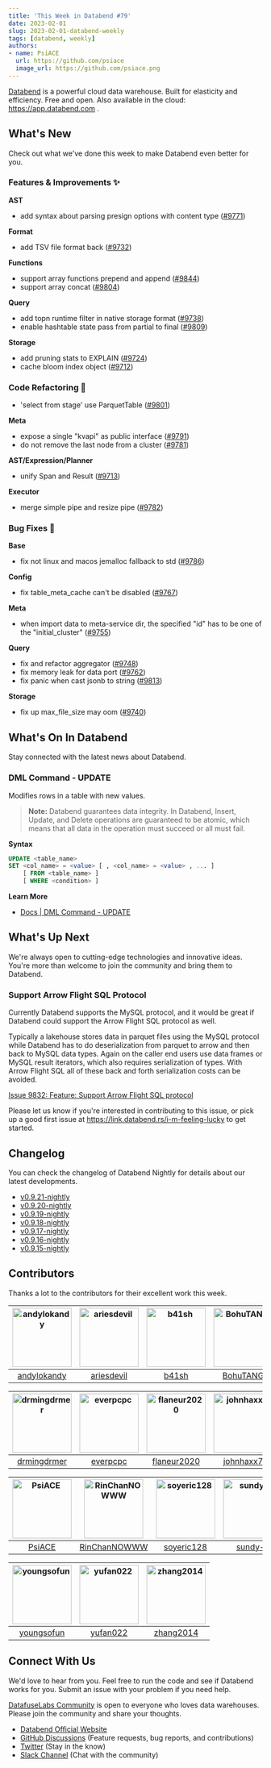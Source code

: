 ```yaml
---
title: 'This Week in Databend #79'
date: 2023-02-01
slug: 2023-02-01-databend-weekly
tags: [databend, weekly]
authors:
- name: PsiACE
  url: https://github.com/psiace
  image_url: https://github.com/psiace.png
---
```


[Databend](https://github.com/datafuselabs/databend) is a powerful cloud data warehouse. Built for elasticity and efficiency. Free and open. Also available in the cloud: <https://app.databend.com> .

## What's New

Check out what we've done this week to make Databend even better for you.

### Features & Improvements :sparkles:

**AST**

- add syntax about parsing presign options with content type ([#9771](https://github.com/datafuselabs/databend/pull/9771))

**Format**

- add TSV file format back ([#9732](https://github.com/datafuselabs/databend/pull/9732))

**Functions**

- support array functions prepend and append ([#9844](https://github.com/datafuselabs/databend/pull/9844))
- support array concat ([#9804](https://github.com/datafuselabs/databend/pull/9804))

**Query**

- add topn runtime filter in native storage format ([#9738](https://github.com/datafuselabs/databend/pull/9738))
- enable hashtable state pass from partial to final ([#9809](https://github.com/datafuselabs/databend/pull/9809))

**Storage**

- add pruning stats to EXPLAIN ([#9724](https://github.com/datafuselabs/databend/pull/9724))
- cache bloom index object ([#9712](https://github.com/datafuselabs/databend/pull/9712))

### Code Refactoring :tada:

- 'select from stage' use ParquetTable ([#9801](https://github.com/datafuselabs/databend/pull/9801))

**Meta**

- expose a single "kvapi" as public interface ([#9791](https://github.com/datafuselabs/databend/pull/9791))
- do not remove the last node from a cluster ([#9781](https://github.com/datafuselabs/databend/pull/9781))

**AST/Expression/Planner**

- unify Span and Result ([#9713](https://github.com/datafuselabs/databend/pull/9713))

**Executor**

- merge simple pipe and resize pipe ([#9782](https://github.com/datafuselabs/databend/pull/9782))

### Bug Fixes :wrench:

**Base**

- fix not linux and macos jemalloc fallback to std ([#9786](https://github.com/datafuselabs/databend/pull/9786))

**Config**

- fix table_meta_cache can't be disabled ([#9767](https://github.com/datafuselabs/databend/pull/9767))

**Meta**

- when import data to meta-service dir, the specified "id" has to be one of the "initial_cluster" ([#9755](https://github.com/datafuselabs/databend/pull/9755))

**Query**

- fix and refactor aggregator ([#9748](https://github.com/datafuselabs/databend/pull/9748))
- fix memory leak for data port ([#9762](https://github.com/datafuselabs/databend/pull/9762))
- fix panic when cast jsonb to string ([#9813](https://github.com/datafuselabs/databend/pull/9813))

**Storage**

- fix up max_file_size may oom ([#9740](https://github.com/datafuselabs/databend/pull/9740))

## What's On In Databend

Stay connected with the latest news about Databend.

### DML Command - UPDATE

Modifies rows in a table with new values.

> **Note:** Databend guarantees data integrity. In Databend, Insert, Update, and Delete operations are guaranteed to be atomic, which means that all data in the operation must succeed or all must fail.

**Syntax**

```sql
UPDATE <table_name>
SET <col_name> = <value> [ , <col_name> = <value> , ... ]
    [ FROM <table_name> ]
    [ WHERE <condition> ]
```

**Learn More**

- [Docs | DML Command - UPDATE](https://databend.rs/doc/sql-commands/dml/dml-update)

## What's Up Next

We're always open to cutting-edge technologies and innovative ideas. You're more than welcome to join the community and bring them to Databend.

### Support Arrow Flight SQL Protocol

Currently Databend supports the MySQL protocol, and it would be great if Databend could support the Arrow Flight SQL protocol as well.

Typically a lakehouse stores data in parquet files using the MySQL protocol while Databend has to do deserialization from parquet to arrow and then back to MySQL data types. Again on the caller end users use data frames or MySQL result iterators, which also requires serialization of types. With Arrow Flight SQL all of these back and forth serialization costs can be avoided.

[Issue 9832: Feature: Support Arrow Flight SQL protocol](https://github.com/datafuselabs/databend/issues/9832)

Please let us know if you're interested in contributing to this issue, or pick up a good first issue at <https://link.databend.rs/i-m-feeling-lucky> to get started.

## Changelog

You can check the changelog of Databend Nightly for details about our latest developments.

- [v0.9.21-nightly](https://github.com/datafuselabs/databend/releases/tag/v0.9.21-nightly)
- [v0.9.20-nightly](https://github.com/datafuselabs/databend/releases/tag/v0.9.20-nightly)
- [v0.9.19-nightly](https://github.com/datafuselabs/databend/releases/tag/v0.9.19-nightly)
- [v0.9.18-nightly](https://github.com/datafuselabs/databend/releases/tag/v0.9.18-nightly)
- [v0.9.17-nightly](https://github.com/datafuselabs/databend/releases/tag/v0.9.17-nightly)
- [v0.9.16-nightly](https://github.com/datafuselabs/databend/releases/tag/v0.9.16-nightly)
- [v0.9.15-nightly](https://github.com/datafuselabs/databend/releases/tag/v0.9.15-nightly)

## Contributors

Thanks a lot to the contributors for their excellent work this week.

[<img alt="andylokandy" src="https://avatars.githubusercontent.com/u/9637710?v=4&s=117" width="117" />](https://github.com/andylokandy) |[<img alt="ariesdevil" src="https://avatars.githubusercontent.com/u/7812909?v=4&s=117" width="117" />](https://github.com/ariesdevil) |[<img alt="b41sh" src="https://avatars.githubusercontent.com/u/1070352?v=4&s=117" width="117" />](https://github.com/b41sh) |[<img alt="BohuTANG" src="https://avatars.githubusercontent.com/u/172204?v=4&s=117" width="117" />](https://github.com/BohuTANG) |[<img alt="dantengsky" src="https://avatars.githubusercontent.com/u/22081156?v=4&s=117" width="117" />](https://github.com/dantengsky) |[<img alt="dependabot[bot]" src="https://avatars.githubusercontent.com/in/29110?v=4&s=117" width="117" />](https://github.com/apps/dependabot) |
:---: |:---: |:---: |:---: |:---: |:---: |
[andylokandy](https://github.com/andylokandy) |[ariesdevil](https://github.com/ariesdevil) |[b41sh](https://github.com/b41sh) |[BohuTANG](https://github.com/BohuTANG) |[dantengsky](https://github.com/dantengsky) |[dependabot[bot]](https://github.com/apps/dependabot) |

[<img alt="drmingdrmer" src="https://avatars.githubusercontent.com/u/44069?v=4&s=117" width="117" />](https://github.com/drmingdrmer) |[<img alt="everpcpc" src="https://avatars.githubusercontent.com/u/1808802?v=4&s=117" width="117" />](https://github.com/everpcpc) |[<img alt="flaneur2020" src="https://avatars.githubusercontent.com/u/129800?v=4&s=117" width="117" />](https://github.com/flaneur2020) |[<img alt="johnhaxx7" src="https://avatars.githubusercontent.com/u/12479235?v=4&s=117" width="117" />](https://github.com/johnhaxx7) |[<img alt="leiysky" src="https://avatars.githubusercontent.com/u/22445410?v=4&s=117" width="117" />](https://github.com/leiysky) |[<img alt="mergify[bot]" src="https://avatars.githubusercontent.com/in/10562?v=4&s=117" width="117" />](https://github.com/apps/mergify) |
:---: |:---: |:---: |:---: |:---: |:---: |
[drmingdrmer](https://github.com/drmingdrmer) |[everpcpc](https://github.com/everpcpc) |[flaneur2020](https://github.com/flaneur2020) |[johnhaxx7](https://github.com/johnhaxx7) |[leiysky](https://github.com/leiysky) |[mergify[bot]](https://github.com/apps/mergify) |

[<img alt="PsiACE" src="https://avatars.githubusercontent.com/u/36896360?v=4&s=117" width="117" />](https://github.com/PsiACE) |[<img alt="RinChanNOWWW" src="https://avatars.githubusercontent.com/u/33975039?v=4&s=117" width="117" />](https://github.com/RinChanNOWWW) |[<img alt="soyeric128" src="https://avatars.githubusercontent.com/u/106025534?v=4&s=117" width="117" />](https://github.com/soyeric128) |[<img alt="sundy-li" src="https://avatars.githubusercontent.com/u/3325189?v=4&s=117" width="117" />](https://github.com/sundy-li) |[<img alt="TCeason" src="https://avatars.githubusercontent.com/u/33082201?v=4&s=117" width="117" />](https://github.com/TCeason) |[<img alt="Xuanwo" src="https://avatars.githubusercontent.com/u/5351546?v=4&s=117" width="117" />](https://github.com/Xuanwo) |
:---: |:---: |:---: |:---: |:---: |:---: |
[PsiACE](https://github.com/PsiACE) |[RinChanNOWWW](https://github.com/RinChanNOWWW) |[soyeric128](https://github.com/soyeric128) |[sundy-li](https://github.com/sundy-li) |[TCeason](https://github.com/TCeason) |[Xuanwo](https://github.com/Xuanwo) |

[<img alt="youngsofun" src="https://avatars.githubusercontent.com/u/5782159?v=4&s=117" width="117" />](https://github.com/youngsofun) |[<img alt="yufan022" src="https://avatars.githubusercontent.com/u/30121694?v=4&s=117" width="117" />](https://github.com/yufan022) |[<img alt="zhang2014" src="https://avatars.githubusercontent.com/u/8087042?v=4&s=117" width="117" />](https://github.com/zhang2014) |
:---: |:---: |:---: |
[youngsofun](https://github.com/youngsofun) |[yufan022](https://github.com/yufan022) |[zhang2014](https://github.com/zhang2014) |

## Connect With Us

We'd love to hear from you. Feel free to run the code and see if Databend works for you. Submit an issue with your problem if you need help.

[DatafuseLabs Community](https://github.com/datafuselabs/) is open to everyone who loves data warehouses. Please join the community and share your thoughts.

- [Databend Official Website](https://databend.rs)
- [GitHub Discussions](https://github.com/datafuselabs/databend/discussions) (Feature requests, bug reports, and contributions)
- [Twitter](https://twitter.com/DatabendLabs) (Stay in the know)
- [Slack Channel](https://link.databend.rs/join-slack) (Chat with the community)
